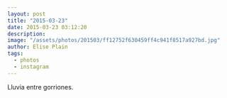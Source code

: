 ```yaml
---
layout: post
title: "2015-03-23"
date: 2015-03-23 03:12:20
description: 
image: "/assets/photos/201503/ff12752f630459ff4c941f8517a927bd.jpg"
author: Elise Plain
tags: 
  - photos
  - instagram
---
```


Lluvia entre gorriones.
<p></p>

